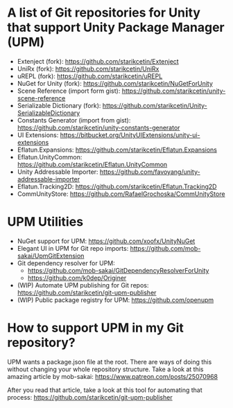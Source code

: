 # A list of Git repositories for Unity that support Unity Package Manager (UPM)

* Extenject (fork): https://github.com/starikcetin/Extenject
* UniRx (fork): https://github.com/starikcetin/UniRx
* uREPL (fork): https://github.com/starikcetin/uREPL
* NuGet for Unity (fork): https://github.com/starikcetin/NuGetForUnity
* Scene Reference (import form gist): https://github.com/starikcetin/unity-scene-reference
* Serializable Dictionary (fork): https://github.com/starikcetin/Unity-SerializableDictionary
* Constants Generator (import from gist): https://github.com/starikcetin/unity-constants-generator
* UI Extensions: https://bitbucket.org/UnityUIExtensions/unity-ui-extensions
* Eflatun.Expansions: https://github.com/starikcetin/Eflatun.Expansions
* Eflatun.UnityCommon: https://github.com/starikcetin/Eflatun.UnityCommon
* Unity Addressable Importer: https://github.com/favoyang/unity-addressable-importer
* Eflatun.Tracking2D: https://github.com/starikcetin/Eflatun.Tracking2D
* CommUnityStore: https://github.com/RafaelGrochoska/CommUnityStore

# UPM Utilities

* NuGet support for UPM: https://github.com/xoofx/UnityNuGet
* Elegant UI in UPM for Git repo imports: https://github.com/mob-sakai/UpmGitExtension
* Git dependency resolver for UPM:
  * https://github.com/mob-sakai/GitDependencyResolverForUnity
  * https://github.com/k0dep/Originer
* (WIP) Automate UPM publishing for Git repos: https://github.com/starikcetin/git-upm-publisher
* (WIP) Public package registry for UPM: https://github.com/openupm

# How to support UPM in my Git repository?

UPM wants a package.json file at the root. There are ways of doing this without changing your whole repository structure. Take a look at this amazing article by mob-sakai: https://www.patreon.com/posts/25070968

After you read that article, take a look at this tool for automating that process: https://github.com/starikcetin/git-upm-publisher

